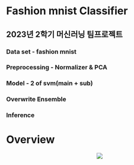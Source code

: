 # Fashion mnist Classifier
## 2023년 2학기 머신러닝 팀프로젝트

### Data set - fashion mnist

### Preprocessing - Normalizer & PCA

### Model - 2 of svm(main + sub)

### Overwrite Ensemble

### Inference


# Overview
<p align="center">
  <img src="https://github.com/gyuilLim/svm_classifier/blob/main/overview/Screenshot%20from%202023-12-26%2017-42-50.png">
</p>
